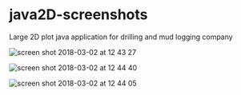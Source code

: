 # java2D-screenshots
Large 2D plot java application for drilling and mud logging company

![screen shot 2018-03-02 at 12 43 27](https://user-images.githubusercontent.com/2702584/36907992-d255b070-1e18-11e8-80b4-8613b97ef275.png)


![screen shot 2018-03-02 at 12 44 40](https://user-images.githubusercontent.com/2702584/36908042-f4101764-1e18-11e8-82bb-a2b12366228c.png)


![screen shot 2018-03-02 at 12 44 05](https://user-images.githubusercontent.com/2702584/36908044-f4660548-1e18-11e8-9ebd-7c7364d420ec.png)

